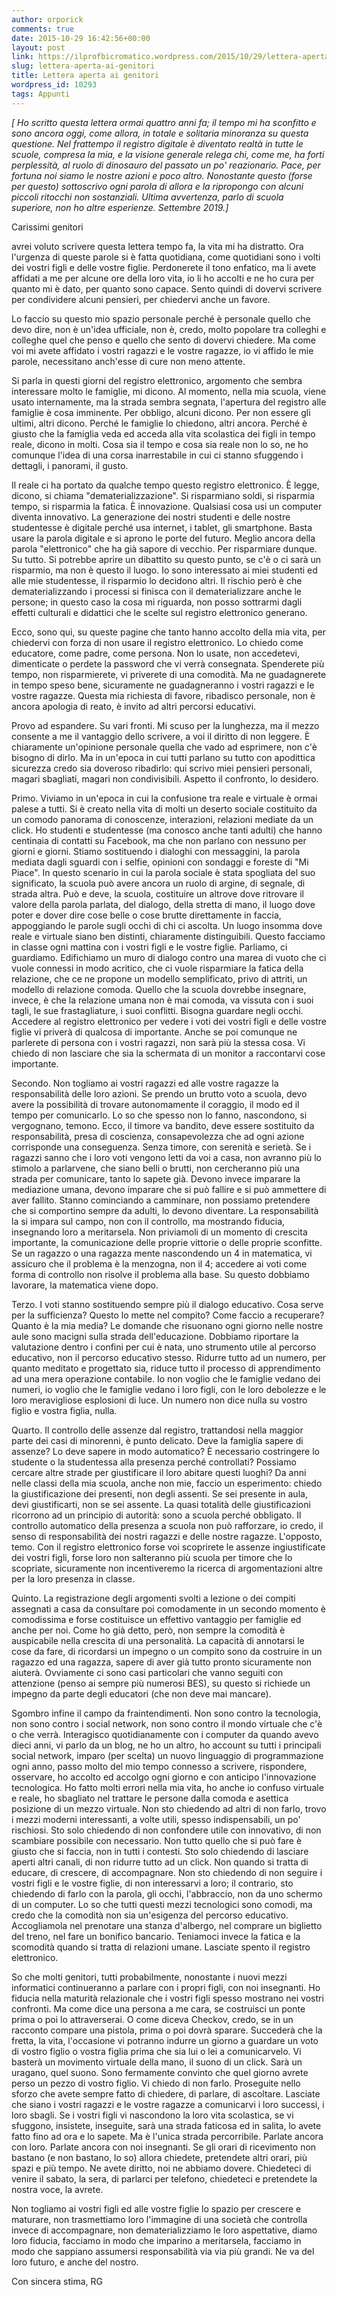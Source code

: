 ```yaml
---
author: orporick
comments: true
date: 2015-10-29 16:42:56+00:00
layout: post
link: https://ilprofbicromatico.wordpress.com/2015/10/29/lettera-aperta-ai-genitori/
slug: lettera-aperta-ai-genitori
title: Lettera aperta ai genitori
wordpress_id: 10293
tags: Appunti
---
```


*[  Ho scritto questa lettera ormai quattro anni fa; il tempo mi ha sconfitto
    e sono ancora oggi, come allora, in totale e solitaria minoranza su questa
    questione. Nel frattempo il registro digitale è diventato realtà in tutte le
    scuole, compresa la mia, e la visione generale relega chi, come me, ha forti
    perplessità, al ruolo di dinosauro del passato un po' reazionario. Pace, per
    fortuna noi siamo le nostre azioni e poco altro. Nonostante questo (forse per
    questo) sottoscrivo ogni parola di allora e la ripropongo con alcuni
    piccoli ritocchi non sostanziali. Ultima avvertenza, parlo di scuola
    superiore, non ho altre esperienze. Settembre 2019.]*

Carissimi genitori

avrei voluto scrivere questa lettera tempo fa, la vita mi ha distratto. Ora
l'urgenza di queste parole si è fatta quotidiana, come quotidiani sono i volti
dei vostri figli e delle vostre figlie. Perdonerete il tono enfatico, ma li
avete affidati a me per alcune ore della loro vita, io li ho accolti e ne ho
cura per quanto mi è dato, per quanto sono capace. Sento quindi di dovervi
scrivere per condividere alcuni pensieri, per chiedervi anche un favore.

Lo faccio su questo mio spazio personale perché è personale quello che devo
dire, non è un'idea ufficiale, non è, credo, molto popolare tra colleghi e
colleghe  quel che penso e
quello che sento di dovervi chiedere. Ma come voi mi avete affidato i vostri
ragazzi e le vostre ragazze, io vi affido le mie parole, necessitano anch'esse
di cure non meno attente.

Si parla in questi giorni del registro elettronico, argomento che sembra
interessare molto le famiglie, mi dicono. Al momento, nella mia scuola, viene
usato internamente, ma la strada sembra segnata, l'apertura del registro alle
famiglie è cosa imminente. Per obbligo, alcuni dicono. Per non essere gli
ultimi, altri dicono. Perché le famiglie lo chiedono, altri ancora. Perché è
giusto che la famiglia veda ed acceda alla vita scolastica dei figli in tempo
reale, dicono in molti. Cosa sia il tempo e cosa sia reale non lo so, ne ho
comunque l'idea di una corsa inarrestabile in cui ci stanno sfuggendo i
dettagli, i panorami, il gusto.

Il reale ci ha portato da qualche tempo questo registro elettronico. È legge,
dicono, si chiama "dematerializzazione". Si risparmiano soldi, si risparmia
tempo, si risparmia la fatica. È innovazione. Qualsiasi cosa usi un computer
diventa innovativo. La generazione dei nostri studenti e delle nostre
studentesse è digitale perché usa internet, i tablet, gli smartphone. Basta
usare la parola digitale e si aprono le porte del futuro. Meglio ancora della
parola "elettronico" che ha già sapore di vecchio. Per risparmiare dunque. Su
tutto. Si potrebbe aprire un dibattito su questo punto, se c'è o ci sarà un
risparmio, ma non è questo il luogo. Io sono interessato ai miei studenti ed
alle mie studentesse, il risparmio lo decidono altri. Il rischio però è che
dematerializzando i processi si finisca con il dematerializzare anche le
persone; in questo caso la cosa mi riguarda, non posso sottrarmi dagli effetti
culturali e didattici che le scelte sul registro elettronico generano.

Ecco, sono qui, su queste pagine che tanto hanno accolto della mia vita, per
chiedervi con forza di non usare il registro elettronico. Lo chiedo come
educatore, come padre, come persona. Non lo usate, non accedetevi, dimenticate o
perdete la password che vi verrà consegnata. Spenderete più tempo, non
risparmierete, vi priverete di una comodità. Ma ne guadagnerete in tempo speso
bene, sicuramente ne guadagneranno i vostri ragazzi e le vostre ragazze. Questa
mia richiesta di favore, ribadisco personale, non è ancora apologia di reato, è
invito ad altri percorsi educativi.

Provo ad espandere. Su vari fronti. Mi scuso per la lunghezza, ma il mezzo
consente a me il vantaggio dello scrivere, a voi il diritto di non leggere. È
chiaramente un'opinione personale quella che vado ad esprimere, non c'è bisogno
di dirlo. Ma in un'epoca in cui tutti parlano su tutto con apodittica sicurezza
credo sia doveroso ribadirlo: qui scrivo miei pensieri personali, magari
sbagliati, magari non condivisibili. Aspetto il confronto, lo desidero.

Primo. Viviamo in un'epoca in cui la confusione tra reale e virtuale è ormai
palese a tutti. Si è creato nella vita di molti un deserto sociale costituito da
un comodo panorama di conoscenze, interazioni, relazioni mediate da un click. Ho
studenti e studentesse (ma conosco anche tanti adulti) che hanno centinaia di
contatti su Facebook, ma che non parlano con nessuno per giorni e giorni. Stiamo
sostituendo i dialoghi con messaggini, la parola mediata dagli sguardi con i
selfie, opinioni con sondaggi e foreste di "Mi Piace". In questo scenario in cui
la parola sociale è stata spogliata del suo significato, la scuola può avere
ancora un ruolo di argine, di segnale, di strada altra. Può e deve, la scuola,
costituire un altrove dove ritrovare il valore della parola parlata, del
dialogo, della stretta di mano, il luogo dove poter e dover dire cose belle o
cose brutte direttamente in faccia, appoggiando le parole sugli occhi di chi ci
ascolta. Un luogo insomma dove reale e virtuale siano ben distinti, chiaramente
distinguibili. Questo facciamo in classe ogni mattina con i vostri figli e le
vostre figlie. Parliamo, ci guardiamo. Edifichiamo un muro di dialogo contro una
marea di vuoto che ci vuole connessi in modo acritico, che ci vuole risparmiare
la fatica della relazione, che ce ne propone un modello semplificato, privo di
attriti, un modello di relazione comoda. Quello che la scuola dovrebbe
insegnare, invece, è che la relazione umana non è mai comoda, va vissuta con i
suoi tagli, le sue frastagliature, i suoi conflitti. Bisogna guardare negli
occhi. Accedere al registro elettronico per vedere i voti dei vostri figli e
delle vostre figlie vi priverà di qualcosa di importante. Anche se poi comunque
ne parlerete di persona con i vostri ragazzi, non sarà più la stessa cosa. Vi
chiedo di non lasciare che sia la schermata di un monitor a raccontarvi cose
importante.

Secondo. Non togliamo ai vostri ragazzi ed alle vostre ragazze la responsabilità
delle loro azioni. Se prendo un brutto voto a scuola,
devo avere la possibilità di trovare autonomamente il coraggio, il modo ed il
tempo per comunicarlo. Lo so che spesso non lo fanno, nascondono, si vergognano,
temono. Ecco, il timore va bandito, deve essere sostituito da responsabilità,
presa di coscienza, consapevolezza che ad ogni azione corrisponde una
conseguenza. Senza timore, con serenità e serietà. Se i ragazzi sanno che i loro
voti vengono letti da voi a casa, non avranno più lo stimolo a parlarvene, che
siano belli o brutti, non cercheranno più una strada per comunicare, tanto lo
sapete già. Devono invece imparare la mediazione umana, devono imparare che si
può fallire e si può ammettere di aver fallito. Stanno cominciando a camminare,
non possiamo pretendere che si comportino sempre da adulti, lo devono diventare.
La responsabilità la si impara sul campo, non con il controllo, ma mostrando
fiducia, insegnando loro a meritarsela. Non priviamoli di un momento di crescita
importante, la comunicazione delle proprie vittorie o delle proprie sconfitte.
Se un ragazzo o una ragazza mente nascondendo un 4 in matematica, vi assicuro
che il problema è la menzogna, non il 4; accedere ai voti come forma di
controllo non risolve il problema alla base. Su questo dobbiamo lavorare,
la matematica viene dopo.

Terzo. I voti stanno sostituendo sempre più il dialogo educativo. Cosa serve per
la sufficienza? Questo lo mette nel compito? Come faccio a recuperare? Quanto è
la mia media? Le domande che risuonano ogni giorno nelle nostre aule sono
macigni sulla strada dell'educazione. Dobbiamo riportare la valutazione dentro i
confini per cui è nata, uno strumento utile al percorso educativo, non il
percorso educativo stesso. Ridurre tutto ad un numero, per quanto meditato e
progettato sia, riduce tutto il processo di apprendimento ad una mera operazione
contabile. Io non voglio che le famiglie vedano dei numeri, io voglio che le
famiglie vedano i loro figli, con le loro debolezze e le loro meravigliose
esplosioni di luce. Un numero non dice nulla su vostro figlio e vostra figlia,
nulla.

Quarto. Il controllo delle assenze dal registro, trattandosi nella maggior parte
dei casi di minorenni, è punto delicato. Deve la famiglia sapere di assenze? Lo
deve sapere in modo automatico? È necessario costringere lo studente o la
studentessa alla presenza perché controllati? Possiamo cercare altre strade per
giustificare il loro abitare questi luoghi? Da anni nelle classi della mia scuola, anche non
mie, faccio un esperimento: chiedo la giustificazione dei presenti, non degli
assenti. Se sei presente in aula, devi giustificarti, non se sei assente. La
quasi totalità delle giustificazioni ricorrono ad un principio di autorità: sono
a scuola perché obbligato. Il controllo automatico della presenza a scuola non
può rafforzare, io credo, il senso di responsabilità dei nostri ragazzi e delle
nostre ragazze. L'opposto, temo. Con il registro elettronico forse voi
scoprirete le assenze ingiustificate dei vostri figli, forse loro non salteranno
più scuola per timore che lo scopriate, sicuramente non incentiveremo la ricerca
di argomentazioni altre per la loro presenza in classe.

Quinto. La registrazione degli argomenti svolti a lezione o dei compiti
assegnati a casa da consultare poi comodamente in un secondo momento è comodissima e forse costituisce un
effettivo vantaggio per famiglie ed anche per noi. Come ho già detto, però, non sempre
la comodità è auspicabile nella crescita di una personalità. La capacità di
annotarsi le cose da fare, di ricordarsi un impegno o un compito sono da
costruire in un ragazzo ed una ragazza, sapere di aver già tutto pronto
sicuramente non aiuterà. Ovviamente ci sono casi particolari che vanno seguiti
con attenzione (penso ai sempre più numerosi BES), su questo si richiede un
impegno da parte degli educatori (che non deve mai mancare). 

Sgombro infine il campo da fraintendimenti. Non sono contro la tecnologia, non sono
contro i social network, non sono contro il mondo virtuale che c'è o che verrà.
Interagisco quotidianamente con i computer da quando avevo dieci anni, vi parlo da un blog, ne ho un
altro, ho account su tutti i principali social network, imparo (per scelta) un
nuovo linguaggio di programmazione ogni anno, passo molto del mio
tempo connesso a scrivere, rispondere, osservare, ho accolto ed accolgo ogni
giorno e con anticipo l'innovazione tecnologica. Ho fatto molti errori nella mia
vita, ho anche io confuso virtuale e reale, ho sbagliato nel trattare le persone
dalla comoda e asettica posizione di un mezzo virtuale. Non sto chiedendo ad
altri di non farlo, trovo i mezzi moderni interessanti, a volte utili, spesso
indispensabili, un po' rischiosi. Sto solo chiedendo di non confondere utile con
innovativo, di non scambiare possibile con necessario. Non tutto quello che si
può fare è giusto che si faccia, non in tutti i contesti. Sto solo chiedendo di
lasciare aperti altri canali, di non ridurre tutto ad un click. Non quando si
tratta di educare, di crescere, di accompagnare. Non sto chiedendo di non
seguire i vostri figli e le vostre figlie, di non interessarvi a loro; il
contrario, sto chiedendo di farlo con la parola, gli occhi, l'abbraccio, non da
uno schermo di un computer. Lo so che tutti questi mezzi tecnologici sono
comodi, ma credo che la comodità non sia un'esigenza del percorso educativo.
Accogliamola nel prenotare una stanza d'albergo, nel comprare un biglietto del
treno, nel fare un bonifico bancario. Teniamoci invece la fatica e la scomodità
quando si tratta di relazioni umane. Lasciate spento il registro elettronico.

So che molti genitori, tutti probabilmente, nonostante i nuovi mezzi informatici
continueranno a parlare con i propri figli, con noi insegnanti. Ho fiducia nella
maturità relazionale che i vostri figli spesso mostrano nei vostri confronti. Ma
come dice una persona a me cara, se costruisci un ponte prima o poi lo
attraverserai. O come diceva Checkov, credo, se in un racconto compare una
pistola, prima o poi dovrà sparare. Succederà che la fretta, la vita,
l'occasione vi potranno indurre un giorno a guardare un voto di vostro figlio o
vostra figlia prima che sia lui o lei a comunicarvelo. Vi basterà un movimento
virtuale della mano, il suono di un click. Sarà un uragano, quel suono. Sono
fermamente convinto che quel giorno avrete perso un pezzo di vostro figlio. Vi
chiedo di non farlo. Proseguite nello sforzo che avete sempre fatto di chiedere,
di parlare, di ascoltare. Lasciate che siano i vostri ragazzi e le vostre
ragazze a comunicarvi i loro successi, i loro sbagli. Se i vostri figli vi
nascondono la loro vita scolastica, se vi sfuggono, insistete, inseguite, sarà
una strada faticosa ed in salita, lo avete fatto fino ad ora e lo sapete. Ma è
l'unica strada percorribile. Parlate ancora con loro. Parlate ancora con noi
insegnanti. Se gli orari di ricevimento non bastano (e non bastano, lo so)
allora chiedete, pretendete altri orari, più spazi e più tempo. Ne avete
diritto, noi ne abbiamo dovere. Chiedeteci di venire il sabato, la sera, di
parlarci per telefono, chiedeteci e pretendete la nostra voce, la avrete.

Non togliamo ai vostri figli ed alle vostre figlie lo spazio per crescere e
maturare, non trasmettiamo loro l'immagine di una società che controlla invece
di accompagnare, non dematerializziamo le loro aspettative, diamo loro fiducia,
facciamo in modo che imparino a meritarsela, facciamo in modo che sappiano
assumersi responsabilità via via più grandi. Ne va del loro futuro, e anche del
nostro.

Con sincera stima, RG
